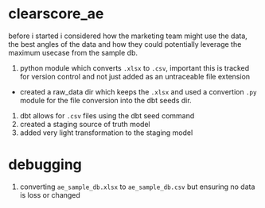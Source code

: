 # clearscore_ae

before i started i considered how the marketing team might use the data, the best angles of the data and how they could potentially leverage the maximum usecase from the sample db.

1. python module which converts `.xlsx` to `.csv`, important this is tracked for version control and not just added as an untraceable file extension
- created a raw_data dir which keeps the `.xlsx` and used a convertion `.py` module for the file conversion into the dbt seeds dir.
1. dbt allows for `.csv` files using the dbt seed command
2. created a staging source of truth model 
3. added very light transformation to the staging model


# debugging
1. converting `ae_sample_db.xlsx` to `ae_sample_db.csv` but ensuring no data is loss or changed